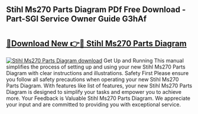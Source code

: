## Stihl Ms270 Parts Diagram PDf Free Download - Part-SGI Service Owner Guide G3hAf

# <h2><a href="http://dfnrea8.blite.top/?on=Stihl+Ms270+Parts+Diagram">🔗Download New 👉🔴 Stihl Ms270 Parts Diagram</a></h2>

[![Stihl Ms270 Parts Diagram download](https://i.imgur.com/lujVjoI.png)](http://dfnrea8.blite.top/?on=Stihl+Ms270+Parts+Diagram)
Get Up and Running This manual simplifies the process of setting up and using your new Stihl Ms270 Parts Diagram with clear instructions and illustrations. Safety First Please ensure you follow all safety precautions when operating your new Stihl Ms270 Parts Diagram. With features like list of features, your new Stihl Ms270 Parts Diagram is designed to simplify your tasks and empower you to achieve more. Your Feedback is Valuable Stihl Ms270 Parts Diagram. We appreciate your input and are committed to providing you with exceptional service.
